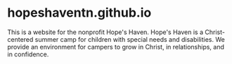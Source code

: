 # hopeshaventn.github.io
This is a website for the nonprofit Hope's Haven. Hope's Haven is a Christ-centered summer camp for children with special needs and disabilities. We provide an environment for campers to grow in Christ, in relationships, and in confidence. 
